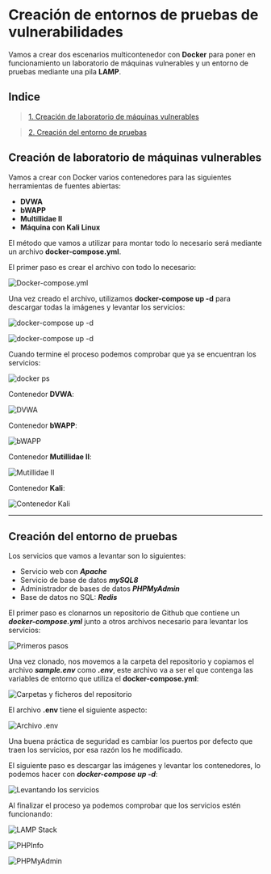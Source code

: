 # Creación de entornos de pruebas de vulnerabilidades

Vamos a crear dos escenarios multicontenedor con **Docker** para poner en funcionamiento un laboratorio de máquinas vulnerables y un entorno de pruebas mediante una pila **LAMP**.

## Indice

> [1. Creación de laboratorio de máquinas vulnerables](#creación-de-laboratorio-de-máquinas-vulnerables)

> [2. Creación del entorno de pruebas](#creación-del-entorno-de-pruebas)

## Creación de laboratorio de máquinas vulnerables

Vamos a crear con Docker varios contenedores para las siguientes herramientas de fuentes abiertas:

- **DVWA**
- **bWAPP**
- **Multillidae II**
- **Máquina con Kali Linux**

El método que vamos a utilizar para montar todo lo necesario será mediante un archivo **docker-compose.yml**.

El primer paso es crear el archivo con todo lo necesario:

![Docker-compose.yml](Imagenes/0_1.png)

Una vez creado el archivo, utilizamos **docker-compose up -d** para descargar todas la imágenes y levantar los servicios:

![docker-compose up -d](Imagenes/0_2.png)

![docker-compose up -d](Imagenes/0_3.png)

Cuando termine el proceso podemos comprobar que ya se encuentran los servicios:

![docker ps](Imagenes/0_4.png)

Contenedor **DVWA**:

![DVWA](Imagenes/0_5.png)

Contenedor **bWAPP**:

![bWAPP](Imagenes/0_6.png)

Contenedor **Mutillidae II**:

![Mutillidae II](Imagenes/0_7.png)

Contenedor **Kali**:

![Contenedor Kali](Imagenes/0_8.png)

------

## Creación del entorno de pruebas

Los servicios que vamos a levantar son lo siguientes:

- Servicio web con ***Apache***
- Servicio de base de datos ***mySQL8***
- Administrador de bases de datos ***PHPMyAdmin***
- Base de datos no SQL: ***Redis***

El primer paso es clonarnos un repositorio de Github que contiene un ***docker-compose.yml*** junto a otros archivos necesario para levantar los servicios:

![Primeros pasos](Imagenes/1.png)

Una vez clonado, nos movemos a la carpeta del repositorio y copiamos el archivo ***sample.env*** como ***.env***, este archivo va a ser el que contenga las variables de entorno que utiliza el **docker-compose.yml**:

![Carpetas y ficheros del repositorio](Imagenes/2.png)

El archivo **.env** tiene el siguiente aspecto:

![Archivo .env](Imagenes/3.png)

Una buena práctica de seguridad es cambiar los puertos por defecto que traen los servicios, por esa razón los he modificado.

El siguiente paso es descargar las imágenes y levantar los contenedores, lo podemos hacer con ***docker-compose up -d***:

![Levantando los servicios](Imagenes/4.png)

Al finalizar el proceso ya podemos comprobar que los servicios estén funcionando:

![LAMP Stack](Imagenes/5.png)

![PHPInfo](Imagenes/6.png)

![PHPMyAdmin](Imagenes/7.png)
